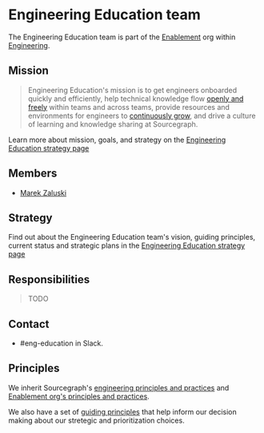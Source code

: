 # Engineering Education team

The Engineering Education team is part of the [Enablement](../index.md) org within [Engineering](../../index.md).

## Mission

> Engineering Education's mission is to get engineers onboarded quickly and efficiently, help technical knowledge flow [openly and freely](../../../../../company-info-and-process/values/index.md#open-and-transparent) within teams and across teams, provide resources and environments for engineers to [continuously grow](../../../../../company-info-and-process/values/index.md#continuously-grow), and drive a culture of learning and knowledge sharing at Sourcegraph.

Learn more about mission, goals, and strategy on the [Engineering Education strategy page](../../../../../strategy-goals/strategy/enablement/engineering-education/index.md)

## Members

- [Marek Zaluski](../../../../../team/index.md#marek-zaluski)

## Strategy

Find out about the Engineering Education team's vision, guiding principles, current status and strategic plans in the [Engineering Education strategy page](../../../../../strategy-goals/strategy/enablement/engineering-education/index.md)

## Responsibilities

> TODO

## Contact

- #eng-education in Slack.

## Principles

We inherit Sourcegraph's [engineering principles and practices](../../process/principles-and-practices.md) and [Enablement org's principles and practices](../index.md#principles-and-practices).

We also have a set of [guiding principles](../../../../../strategy-goals/strategy/enablement/engineering-education/index.md#guiding-principles) that help inform our decision making about our stretegic and prioritization choices.
